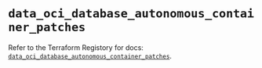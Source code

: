 # `data_oci_database_autonomous_container_patches`

Refer to the Terraform Registory for docs: [`data_oci_database_autonomous_container_patches`](https://registry.terraform.io/providers/oracle/oci/6.18.0/docs/data-sources/database_autonomous_container_patches).
